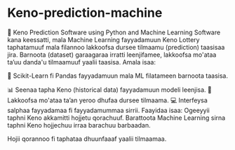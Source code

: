 # Keno-prediction-machine
🎰 Keno Prediction Software using Python and Machine Learning
Software kana keessatti, mala Machine Learning fayyadamuun Keno Lottery taphatamuuf mala filannoo lakkoofsa dursee tilmaamu (prediction) taasisaa jira. Barnoota (dataset) garaagaraa irratti leenjifamee, lakkoofsa mo'ataa ta’uu danda'u tilmaamuuf yaalii taasisa.
Amala isaa:

🧠 Scikit-Learn fi Pandas fayyadamuun mala ML filatameen barnoota taasisa.

📊 Seenaa tapha Keno (historical data) fayyadamuun modeli leenjisa.
🔮 Lakkoofsa mo'ataa ta’an yeroo dhufaa dursee tilmaama.
💻 Interfeysa salphaa fayyadamaa fi fayyadamummaa sirrii.
Faayidaa isaa:
Ogeeyyii taphni Keno akkamitti hojjetu qorachuuf.
Barattoota Machine Learning sirna taphni Keno hojjechuu irraa barachuu barbaadan.

Hojii qorannoo fi taphataa dhuunfaaaf yaalii tilmaamaa.
